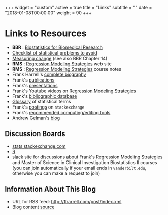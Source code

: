 +++
widget = "custom"
active = true
title = "Links"
subtitle = ""
date = "2018-01-08T00:00:00"
weight = 90
+++
# Links to Resources

-   **BBR** : [Biostatistics for Biomedical Research](http://fharrell.com/doc/bbr.pdf)             
-   [Checklist of statistical problems to avoid](http://biostat.mc.vanderbilt.edu/ManuscriptChecklist)
-   [Measuring change](http://biostat.mc.vanderbilt.edu/MeasureChange) (see also BBR Chapter 14)
-   **RMS** : [Regression Modeling Strategies](http://biostat.mc.vanderbilt.edu/rms) web site
-   **RMS** : [Regression Modeling Strategies](http://fharrell.com/doc/rms.pdf) course notes          
-   Frank Harrell's [complete biography](http://biostat.mc.vanderbilt.edu/FrankHarrell)
-   Frank's [publications](http://citeulike.org/user/harrelfe/author/Harrell)
-   Frank's [presentations](http://biostat.mc.vanderbilt.edu/FHHandouts)
-   Frank's Youtube videos on [Regression Modeling
    Strategies](https://www.youtube.com/channel/UC2qvW5vuAZm91-KIV4Y83MQ)
-   Frank's [bibliographic database](http://www.citeulike.org/user/harrelfe)
-   [Glossary](http://biostat.mc.vanderbilt.edu/wiki/pub/Main/ClinStat/glossary.pdf) of statistical terms
-   Frank's [postings](http://stats.stackexchange.com/users/4253) on
    `stackexchange`
-   Frank's [recommended computing/editing tools](http://biostat.mc.vanderbilt.edu/FHTools)
-   Andrew Gelman's [blog](http://andrewgelman.com/)

## Discussion Boards

-   [stats.stackexchange.com](http://stats.stackexchange.com/)
-   [R](http://stackoverflow.com/questions/tagged/r)
-   [slack](http://vbiostatcourse.slack.com/) site for discussions about
    Frank's Regression Modeling Strategies and Master of Science in
    Clinical Investigation Biostatistics II courses (you can join
    automatically if your email ends in `vanderbilt.edu`,
    otherwise you can make a request to join)

## Information About This Blog

-   URL for RSS feed: http://fharrell.com/post/index.xml
-   Blog content [source](https://github.com/harrelfe/blogdown)
